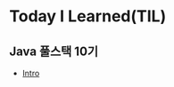 # Today I Learned(TIL)

## Java 풀스택 10기
* [Intro](https://hyeon48615.github.io/java-fullstack-10\intro)